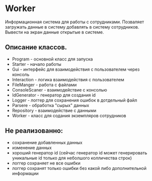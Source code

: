 # Worker
Информационная система для работы с сотрудниками. Позваляет загружать данные в систему добавлять в систему сотрудников. Вывести на экран данные открытые в системе.

## Описание классов.
* Program - основной класс для запуска
* Starter - начало работы
* Gui - интерфейс для взаимодействия с пользователем через консоль
* Interaction - логика взаимодействия с пользователем
* FileManger - работа с файлами
* ConsoleScaner - взаимодействие с консолью
* IdGenerator - генератор для создания id
* Logger - логгер для сохранения ошибок  в дотдельный файл
* Parsere - обработка "сырых" данных
* Repository - взаимодействие с данными
* Worker - класс для содания экземпляров сотрудников

## Не реализованно:
* сохранение добавленных данных
* изменение данных
* хороший генератор id (сейчас генератор id может генерировать уникальные id только для неболшого колличества строк)
* логгер сохраняет не все ошибки
* логгер сохранят только ошибки без какой либо дополнительной информации
